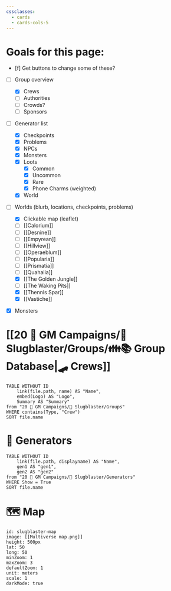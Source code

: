 ```yaml
---
cssclasses:
  - cards
  - cards-cols-5
---
```


# **Goals for this page:**
- [f] Get buttons to change some of these?
- [ ] Group overview
	- [x] Crews
	- [ ] Authorities
	- [ ] Crowds?
	- [ ] Sponsors
- [ ] Generator list
	- [x] Checkpoints
	- [x] Problems
	- [x] NPCs
	- [x] Monsters
	- [x] Loots
		- [x] Common
		- [x] Uncommon
		- [x] Rare
		- [x] Phone Charms (weighted)
	- [x] World
- [ ] Worlds (blurb, locations, checkpoints, problems)
	- [x] Clickable map (leaflet)
	- [ ] [[Calorium]]
	- [ ] [[Desnine]]
	- [ ] [[Empyrean]]
	- [ ] [[Hillview]]
	- [ ] [[Operaeblum]]
	- [ ] [[Popularia]]
	- [ ] [[Prismatia]]
	- [ ] [[Quahalia]]
	- [x] [[The Golden Jungle]]
	- [ ] [[The Waking Pits]]
	- [x] [[Thennis Spar]]
	- [x] [[Vastiche]]
- [x] Monsters


# [[20 🌟 GM Campaigns/🐌 Slugblaster/Groups/👪📚 Group Database|🛹 Crews]]
```dataview
TABLE WITHOUT ID 
	link(file.path, name) AS "Name",
	embed(Logo) AS "Logo",
	Summary AS "Summary"
from "20 🌟 GM Campaigns/🐌 Slugblaster/Groups"
WHERE contains(Type, "Crew")
SORT file.name
```

# 🎲 Generators
```dataview
TABLE WITHOUT ID 
	link(file.path, displayname) AS "Name",
	gen1 AS "gen1",
	gen2 AS "gen2"
from "20 🌟 GM Campaigns/🐌 Slugblaster/Generators"
WHERE Show = True
SORT file.name
```


# 🗺️ Map

```leaflet
id: slugblaster-map
image: [[Multiverse map.png]]
height: 500px
lat: 50
long: 50
minZoom: 1
maxZoom: 3
defaultZoom: 1
unit: meters
scale: 1
darkMode: true
```
